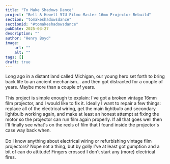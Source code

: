 ```yaml
---
title: "To Make Shadows Dance"
project: "Bell & Howell 57U Filmo Master 16mm Projector Rebuild"
section: "tomakeshadowsdance"
sectionid: "#tomakeshadowsdance"
pubDate: 2025-03-27
description: ""
author: "Henry Boyd" 
image:
    url: ""
    alt: "" 
tags: []
draft: true
---
```


Long ago in a distant land called Michigan, our young hero set forth to bring back life to an ancient mechanism... and then got distracted for a couple of years. Maybe more than a couple of years.
\
\
This project is simple enough to explain: I've got a broken vintage 16mm film projector, and I would like to fix it. Ideally I want to repair a few things: replace all of the electrical wiring, get the main lightbulb and secondary lightbulb working again, and make at least an honest attempt at fixing the motor so the projector can run film again properly. If all that goes well then I'll finally see what's on the reels of film that I found inside the projector's case way back when.
\
\
Do I know anything about electrical wiring or refurbishing vintage film projectors? Nope not a thing, but by golly I've at least got gumption and a bit of can do attitude! Fingers crossed I don't start any (more) electrical fires.